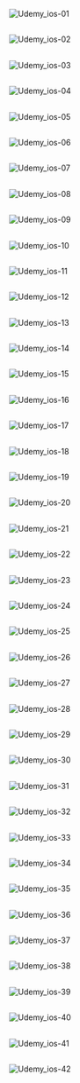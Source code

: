 ![Udemy_ios-01](https://user-images.githubusercontent.com/63503972/147544055-d2ffae64-1873-445c-89a2-651eff798405.jpg)
##
![Udemy_ios-02](https://user-images.githubusercontent.com/63503972/147544060-77a3e539-def7-43e7-a0d2-b9f40d75a102.jpg)
##
![Udemy_ios-03](https://user-images.githubusercontent.com/63503972/147544066-18bdb14b-7804-4f0a-9054-0c72a24c291a.jpg)
##
![Udemy_ios-04](https://user-images.githubusercontent.com/63503972/147544070-0b1df12e-a8b9-46f1-8c5d-c591c04f9f1e.jpg)
##
![Udemy_ios-05](https://user-images.githubusercontent.com/63503972/147544074-ef744aa6-d420-4846-833f-4d32368425f5.jpg)
##
![Udemy_ios-06](https://user-images.githubusercontent.com/63503972/147544078-3c80b517-f470-497c-ad84-a6e34147a648.jpg)
##
![Udemy_ios-07](https://user-images.githubusercontent.com/63503972/147544083-d9977106-da69-48e0-b3d0-91cb0726245a.jpg)
##
![Udemy_ios-08](https://user-images.githubusercontent.com/63503972/147544085-090e6fd5-cb3d-41d0-a35d-2a94853427e3.jpg)
##
![Udemy_ios-09](https://user-images.githubusercontent.com/63503972/147544088-0709f9b4-daa6-4219-8a77-ecd77948175f.jpg)
##
![Udemy_ios-10](https://user-images.githubusercontent.com/63503972/147544090-73ed3a30-fb6f-44a8-a1c2-2af89596a3a7.jpg)
##
![Udemy_ios-11](https://user-images.githubusercontent.com/63503972/147544093-cff1632a-1c05-470a-a90e-a9c781325dd9.jpg)
##
![Udemy_ios-12](https://user-images.githubusercontent.com/63503972/147544099-2b749a8c-2a48-49a5-ba32-f3cd68b1debc.jpg)
##
![Udemy_ios-13](https://user-images.githubusercontent.com/63503972/147544102-0dc0b125-a07f-4b1e-87ac-ec25d37fec86.jpg)
##
![Udemy_ios-14](https://user-images.githubusercontent.com/63503972/147544104-7462a700-a0d0-4021-958b-71870c90a663.jpg)
##
![Udemy_ios-15](https://user-images.githubusercontent.com/63503972/147544106-49e01ca0-49fd-4e88-9f34-2508d8e763fe.jpg)
##
![Udemy_ios-16](https://user-images.githubusercontent.com/63503972/147544107-fd81cdc0-fb90-4495-9c1f-fde4f0c24339.jpg)
##
![Udemy_ios-17](https://user-images.githubusercontent.com/63503972/147544110-fea923bf-2c4d-4121-bbbf-c207e0ea5919.jpg)
##
![Udemy_ios-18](https://user-images.githubusercontent.com/63503972/147544112-a300ea4c-c5c2-49a1-bf05-66c0d67752ed.jpg)
##
![Udemy_ios-19](https://user-images.githubusercontent.com/63503972/147544113-0a998abe-cbc6-4c1a-a0f4-166bb8c0a95e.jpg)
##
![Udemy_ios-20](https://user-images.githubusercontent.com/63503972/147544116-7a1b190d-a82a-4aba-b613-96a8c2acc4ae.jpg)
##
![Udemy_ios-21](https://user-images.githubusercontent.com/63503972/147544119-dcb6f57e-3d48-407d-8292-85c5873bc0ab.jpg)
##
![Udemy_ios-22](https://user-images.githubusercontent.com/63503972/147544122-f365453e-a9f4-400d-b255-657e7a1a4e8a.jpg)
##
![Udemy_ios-23](https://user-images.githubusercontent.com/63503972/147544124-3656f8a8-7aea-453d-97dd-016a232b3b29.jpg)
##
![Udemy_ios-24](https://user-images.githubusercontent.com/63503972/147544125-cc02dab2-c246-4ceb-8394-eca55f27bd3b.jpg)
##
![Udemy_ios-25](https://user-images.githubusercontent.com/63503972/147544128-6077427d-a961-46cc-bd59-2a39505191da.jpg)
##
![Udemy_ios-26](https://user-images.githubusercontent.com/63503972/147544129-e3a8f8e5-8eda-4629-9a73-a583b4b0b758.jpg)
##
![Udemy_ios-27](https://user-images.githubusercontent.com/63503972/147544130-cddf8203-9b34-47a4-b0ae-82ab89fb2c25.jpg)
##
![Udemy_ios-28](https://user-images.githubusercontent.com/63503972/147544131-92892d2b-c129-497c-a8fa-255c5329dd53.jpg)
##
![Udemy_ios-29](https://user-images.githubusercontent.com/63503972/147544133-0c1766b2-9c2f-4c18-988a-e30fe7b8972e.jpg)
##
![Udemy_ios-30](https://user-images.githubusercontent.com/63503972/147544134-605a820f-ef4d-4c6e-b81c-fe6a6cf5f249.jpg)
##
![Udemy_ios-31](https://user-images.githubusercontent.com/63503972/147544136-7fec4b0f-1538-489e-aed9-291eca19126c.jpg)
##
![Udemy_ios-32](https://user-images.githubusercontent.com/63503972/147544137-2bf56a08-7cc4-4b85-a99d-2ba3b3f5ab7d.jpg)
##
![Udemy_ios-33](https://user-images.githubusercontent.com/63503972/147544138-9b9e2fc1-76f6-49db-bd80-88e25ebfe687.jpg)
##
![Udemy_ios-34](https://user-images.githubusercontent.com/63503972/147544140-10f3d925-81db-45a1-ac51-10e6ada22c75.jpg)
##
![Udemy_ios-35](https://user-images.githubusercontent.com/63503972/147544142-5bd5b963-4452-484f-9686-9b094f63ed5c.jpg)
##
![Udemy_ios-36](https://user-images.githubusercontent.com/63503972/148640019-b1213709-f79d-4419-a553-ff32d329b32f.jpeg)
##
![Udemy_ios-37](https://user-images.githubusercontent.com/63503972/148640021-f933b896-5a1f-49f0-b09f-ba9f9f0c8a6f.jpeg)
##
![Udemy_ios-38](https://user-images.githubusercontent.com/63503972/148640022-53c75424-49b9-438d-a1ab-a3d3281560d9.jpeg)
##
![Udemy_ios-39](https://user-images.githubusercontent.com/63503972/148640023-0d2e8136-cd45-410c-94d8-8fb3b24a19b7.jpeg)
##
![Udemy_ios-40](https://user-images.githubusercontent.com/63503972/148640024-895a1daa-06e8-4eac-b881-b45846e7624d.jpeg)
##
![Udemy_ios-41](https://user-images.githubusercontent.com/63503972/148640026-81b258c4-1071-4bba-9dd0-ababc0e7139d.jpeg)
##
![Udemy_ios-42](https://user-images.githubusercontent.com/63503972/148640028-9d74b13a-d08f-4d0e-9ca0-cbd01bb78319.jpeg)
